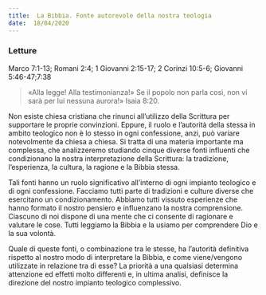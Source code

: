 ```yaml
---
title:  La Bibbia. Fonte autorevole della nostra teologia
date:  18/04/2020
---
```


### Letture
Marco 7:1-13; Romani 2:4; 1 Giovanni 2:15-17; 2 Corinzi 10:5-6; Giovanni 5:46-47;7:38

> <p></p>
> «Alla legge! Alla testimonianza!» Se il popolo non parla così, non vi sarà per lui nessuna aurora!» Isaia 8:20.

Non esiste chiesa cristiana che rinunci all’utilizzo della Scrittura per supportare le proprie convinzioni. Eppure, il ruolo e l’autorità della stessa in ambito teologico non è lo stesso in ogni confessione, anzi, può variare notevolmente da chiesa a chiesa. Si tratta di una materia importante ma complessa, che analizzeremo studiando cinque diverse fonti influenti che condizionano la nostra interpretazione della Scrittura: la tradizione, l’esperienza, la cultura, la ragione e la Bibbia stessa.

Tali fonti hanno un ruolo significativo all’interno di ogni impianto teologico e di ogni confessione. Facciamo tutti parte di tradizioni e culture diverse che esercitano un condizionamento. Abbiamo tutti vissuto esperienze che hanno formato il nostro pensiero e influenzano la nostra comprensione. Ciascuno di noi dispone di una mente che ci consente di ragionare e valutare le cose. Tutti leggiamo la Bibbia e la usiamo per comprendere Dio e la sua volontà.

Quale di queste fonti, o combinazione tra le stesse, ha l’autorità definitiva rispetto al nostro modo di interpretare la Bibbia, e come viene/vengono utilizzate in relazione tra di esse? La priorità a una qualsiasi determina attenzione ed effetti molto differenti e, in ultima analisi, definisce la direzione del nostro impianto teologico complessivo.